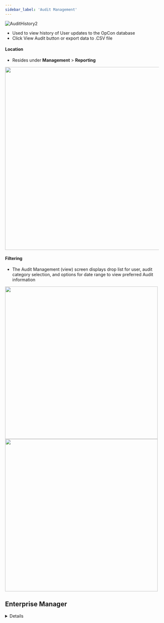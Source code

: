 ```yaml
---
sidebar_label: 'Audit Management'
---
```


![AuditHistory2](../static/imgbasic/AuditHistory2.png)

* Used to view history of User updates to the OpCon database
* Click View Audit button or export data to .CSV file

#### Location

* Resides under **Management** > **Reporting**

<img src="imgbasic/AuditHistory.png" width="600"/>

#### Filtering

* The Audit Management (view) screen displays drop list for user, audit category selection, and options for date range to view preferred Audit information

<img src="imgbasic/Columns.png" width="500"/>

<img src="imgbasic/Categories.png" width="500"/>



## Enterprise Manager

<details>

![Picture295](../static/imgbasic/295.png)

![Picture296](../static/imgbasic/296.png)

### Transactions by User

![Picture297](../static/imgbasic/297.png)

### Transactions by Category

![Picture298](../static/imgbasic/298.png)

### Select a Date Range

![Picture299](../static/imgbasic/299.png)

### Audit Management Table

![Picture300](../static/imgbasic/300.png)

</details>